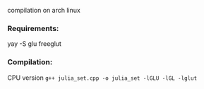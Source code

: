 
compilation on arch linux

### Requirements:

yay -S glu freeglut

### Compilation:

CPU version
`g++ julia_set.cpp -o julia_set -lGLU -lGL -lglut`